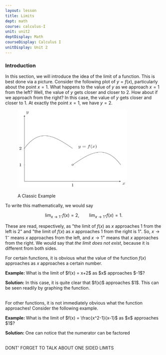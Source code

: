 ```yaml
---
layout: lesson
title: Limits
dept: math
course: calculus-I
unit: unit2
deptDisplay: Math
courseDisplay: Calculus I
unitDisplay: Unit 2
---
```


### Introduction

In this section, we will introduce the idea of the limit of a function. This is best done via a picture. Consider the following plot of $y = f(x)$, particularly about the point $x = 1$. What happens to the value of $y$ as we approach $x = 1$ from the left? Well, the value of $y$ gets closer and closer to $2$. How about if we approach from the right? In this case, the value of $y$ gets closer and closer to 1. At exactly the point $x = 1$, we have $y = 2$. 

<figure class="center">
<p><img src="limits-Figures/intro.svg" alt="Intro" style="width:350px;height:250px;"> </p>
<figcaption class="center">A Classic Example</figcaption> </figure>

To write this mathematically, we would say 

$$\lim_{x\to 1^-} f(x) = 2,\qquad \lim_{x\to 1^+} f(x) = 1.$$

These are read, respectively, as "the limit of $f(x)$ as $x$ approaches 1 from the left is 2" and "the limit of $f(x)$ as $x$ approaches 1 from the right is 1". So, $x\to 1^-$ means $x$ approaches from the left, and $x\to 1^+$ means that $x$ approaches from the right. We would say that *the limit does not exist*, because it is different from both sides. 

For certain functions, it is obvious what the value of the function $f(x)$ approaches as $x$ approaches a certain number. 

<div class="example">
<p><b> Example: </b> What is the limit of $f(x) = x+2$ as $x$ approaches $-1$? </p>
<b>Solution:</b> In this case, it is quite clear that $f(x)$ approaches $1$. This can be seen readily by graphing the function.
</div> <br>

For other functions, it is not immediately obvious what the function approaches! Consider the following example.

<div class="example">
<p><b> Example: </b> What is the limit of $f(x) = \frac{x^2-1}{x-1}$ as $x$ approaches $1$? </p>
<b>Solution:</b> One can notice that the numerator can be factored 
</div> <br>

DONT' FORGET TO TALK ABOUT ONE SIDED LIMITS
